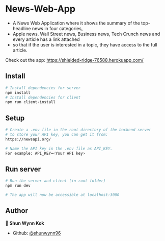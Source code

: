 # News-Web-App
- A News Web Application where it shows the summary of the top-headline news in four categories, 
- Apple news, Wall Street news, Business news, Tech Crunch news and every article has a link attached 
- so that if the user is interested in a topic, they have access to the full article.

Check out the app: https://shielded-ridge-76588.herokuapp.com/

## Install
```bash
# Install dependencies for server
npm install
# Install dependencies for client
npm run client-install
```
## Setup
```bash
# Create a .env file in the root directory of the backend server 
# to store your API key, you can get it from:
https://newsapi.org/

# Name the API key in the .env file as API_KEY.
For example: API_KEY=<Your API key>
```

## Run server
```bash
# Run the server and client (in root folder)
npm run dev

# The app will now be accessible at localhost:3000
```

## Author
🧑 **Shun Wynn Kok**
- Github: [@shunwynn96](https://github.com/shunwynn96)
